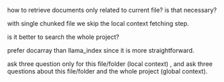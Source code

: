 how to retrieve documents only related to current file? is that necessary?

with single chunked file we skip the local context fetching step.

is it better to search the whole project?

prefer docarray than llama_index since it is more straightforward.

ask three question only for this file/folder (local context) , and ask three questions about this file/folder and the whole project (global context).
